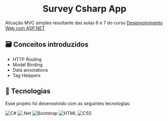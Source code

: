 <h1 align="center">Survey Csharp App</h1>

Alicação MVC simples resultante das aulas 6 e 7 do curso [Desenvolvimento Web com ASP.NET](https://www.youtube.com/watch?v=1b0ot7xaJ00&list=PL0YuSuacUEWuN8xnvk2b5yW_koKbkHh_m&index=2&ab_channel=RicardoMaroquio)

## 🗃️ Conceitos introduzidos

  - HTTP Routing
  - Model Binding 
  - Data annotations
  - Tag Helppers
    
  
## 🚀 Tecnologias

Esse projeto foi desenvolvido com as seguintes tecnologias:

![C#](https://img.shields.io/badge/c%23-%23239120.svg?style=for-the-badge&logo=c-sharp&logoColor=white)
![.Net](https://img.shields.io/badge/.NET-5C2D91?style=for-the-badge&logo=.net&logoColor=white)
![Bootstrap](https://img.shields.io/badge/bootstrap-%23563D7C.svg?style=for-the-badge&logo=bootstrap&logoColor=white)
![HTML](https://img.shields.io/badge/HTML5-E34F26?style=for-the-badge&logo=html5&logoColor=white)
![CSS](https://img.shields.io/badge/CSS3-1572B6?style=for-the-badge&logo=css3&logoColor=white)
